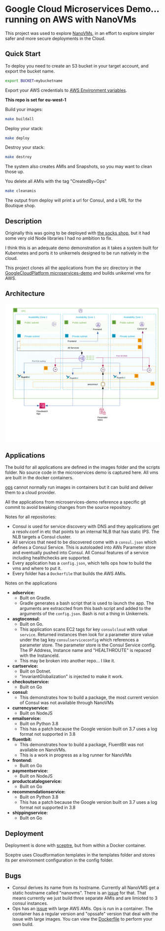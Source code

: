 # Google Cloud Microservices Demo... running on AWS with NanoVMs

This project was used to explore [NanoVMs](https://github.com/nanovms), in an effort to explore 
simpler safer and more secure deployments in the Cloud.

## Quick Start

To deploy you need to create an S3 bucket in your target account, and export the bucket name.

```bash
export BUCKET=mybucketname
```

Export your AWS credentials to
[AWS Environment variables](https://docs.aws.amazon.com/cli/latest/userguide/cli-configure-envvars.html).

**This repo is set for eu-west-1**

Build your images:
```bash
make buildall
```
Deploy your stack:
```bash
make deploy
```
Destroy your stack:
```bash
make destroy
```
The system also creates AMIs and Snapshots, so you may want to clean those up.

You delete all AMIs with the tag "CreatedBy=Ops"

```bash
make cleanamis
```

The output from deploy will print a url for Consul, and a URL for the Boutique shop.

## Description

Originally this was going to be deployed with [the socks shop](https://github.com/microservices-demo),
but it had some very old Node libraries I had no ambition to fix.

I think this is an adequate demo demonstration as it takes a system built for Kubernetes and
ports it to unikernels designed to be run natively in the cloud.

This project clones all the applications from the src directory in the 
[GoogleCloudPlatform microservices-demo](https://github.com/GoogleCloudPlatform/microservices-demo)
and builds unikernel vms for AWS.

## Architecture

![Architecture](arch.png)


## Applications

The build for all applications are defined in the images folder and the scripts folder. No source code in 
the microservices demo is captured here. All vms are built in the docker containers.

[ops](https://github.com/nanovms/ops) cannot normally run images in containers but it can build and deliver them to a cloud provider.

All the applications from microservices-demo reference a specific git commit to avoid breaking changes from the source repository.

Notes for all repositories:
- Consul is used for service discovery with DNS and they applications
get a resolv.conf in etc that points to an internal NLB that has static IPS. The NLB targets a Consul cluster.
- All services that need to be discovered come with a ```consul.json``` which defines a Consul Service. This
is autoloaded into AWs Parameter store and eventually pushed into Consul. All Consul features of a service
including healthchecks are supported.
- Every application has a ```config.json```, which tells ops how to build the vms and where to put it.
- Every folder has a ```Dockerfile``` that builds the AWS AMIs.


Notes on the applications
- **adservice:**
	- Built on Gradle.
	- Gradle generates a bash script that is used to launch the app. The arguments are extraccted from
this bash script and added to the arguments of the ```config.json```. Bash is not a thing in Unikernels.
- **asgtoconsul:**
	- Built on Go.
	- This application scans EC2 tags for key ```consulcloud``` with value ```service```.  Returned instances
then look for a parameter store value under the tag key ```consulserviceconfig``` which references a parameter store.
The parameter store is the Consul Service config.  The IP Address, Instance name and "HEALTHROUTE" is repaced with the 
InstanceId.
	- This may be broken into another repo... I like it.
- **cartservice:**
	- Built on Dotnet.
	- "InvariantGlobalization" is injected to make it work.
- **checkoutservice:**
	- Built on Go
- **consul:**
	- This demonstrates how to build a package, the most current version of Consul was not available through NanoVMs
- **currencyservice:**
	- Built on NodeJS
- **emailservice:**
	- Built on Python 3.8
	- This has a patch because the Google version built on 3.7 uses a log format not supported in 3.8
- **fluentbit:**
	- This demonstrates how to build a package, FluentBit was not available on NanoVMs.
	- This is a work in progress as a log runner for NanoVMs
- **frontend:**
	- Built on Go
- **paymentservice:**
	- Built on NodeJS
- **productcatalogservice:**
	- Built on Go
- **recommendationservice:**
	- Built on Python 3.8
	- This has a patch because the Google version built on 3.7 uses a log format not supported in 3.8
- **shippingservice:**
	- Built on Go

## Deployment

Deployment is done with [sceptre](https://github.com/Sceptre/sceptre), but from within a Docker container.

Sceptre uses Cloudformation templates in the templates folder and stores its per environment configuration
in the config folder.

## Bugs

- Consul derives its name from its hostname.  Currently all NanoVMS get a static hostname called "nanovms". There is an 
[issue](https://github.com/nanovms/nanos/issues/1655) for that. That means currently we just build three separate 
AMIs and are limioted to 3 consul instances.
- Ops has an [issue](https://github.com/nanovms/ops/issues/1244) with large AWS AMIs. Ops is run in a container. The container
has a regular version and "opssafe" version that deal with the issue with large images.  You can view the [Dockerfile](Dockerfile)
to perform your own build.

